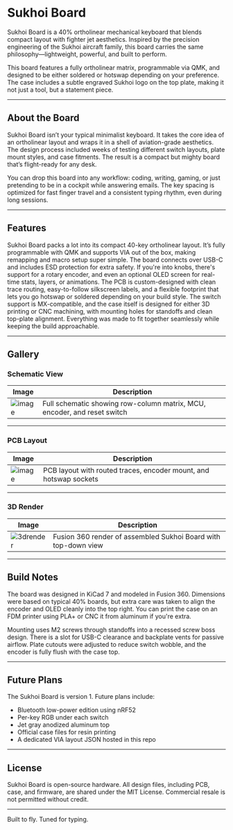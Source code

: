 # Sukhoi Board

Sukhoi Board is a 40% ortholinear mechanical keyboard that blends compact layout with fighter jet aesthetics. Inspired by the precision engineering of the Sukhoi aircraft family, this board carries the same philosophy—lightweight, powerful, and built to perform.

This board features a fully ortholinear matrix, programmable via QMK, and designed to be either soldered or hotswap depending on your preference. The case includes a subtle engraved Sukhoi logo on the top plate, making it not just a tool, but a statement piece.

---

## About the Board

Sukhoi Board isn’t your typical minimalist keyboard. It takes the core idea of an ortholinear layout and wraps it in a shell of aviation-grade aesthetics. The design process included weeks of testing different switch layouts, plate mount styles, and case fitments. The result is a compact but mighty board that’s flight-ready for any desk.

You can drop this board into any workflow: coding, writing, gaming, or just pretending to be in a cockpit while answering emails. The key spacing is optimized for fast finger travel and a consistent typing rhythm, even during long sessions.

---

## Features

Sukhoi Board packs a lot into its compact 40-key ortholinear layout. It’s fully programmable with QMK and supports VIA out of the box, making remapping and macro setup super simple. The board connects over USB-C and includes ESD protection for extra safety. If you're into knobs, there's support for a rotary encoder, and even an optional OLED screen for real-time stats, layers, or animations. The PCB is custom-designed with clean trace routing, easy-to-follow silkscreen labels, and a flexible footprint that lets you go hotswap or soldered depending on your build style. The switch support is MX-compatible, and the case itself is designed for either 3D printing or CNC machining, with mounting holes for standoffs and clean top-plate alignment. Everything was made to fit together seamlessly while keeping the build approachable.

---

## Gallery

### Schematic View

| Image | Description |
|-------|-------------|
| ![image](https://github.com/user-attachments/assets/22f22833-a96a-4afb-bccc-2a8a74ac3f25) | Full schematic showing row-column matrix, MCU, encoder, and reset switch |

---

### PCB Layout

| Image | Description |
|-------|-------------|
| ![image](https://github.com/user-attachments/assets/88219f5c-ab85-48a2-a5b8-4b688bd7714c) | PCB layout with routed traces, encoder mount, and hotswap sockets |

---

### 3D Render

| Image | Description |
|-------|-------------|
| ![3drender](https://github.com/user-attachments/assets/example-3d.png) | Fusion 360 render of assembled Sukhoi Board with top-down view |

---

## Build Notes

The board was designed in KiCad 7 and modeled in Fusion 360. Dimensions were based on typical 40% boards, but extra care was taken to align the encoder and OLED cleanly into the top right. You can print the case on an FDM printer using PLA+ or CNC it from aluminum if you're extra.

Mounting uses M2 screws through standoffs into a recessed screw boss design. There is a slot for USB-C clearance and backplate vents for passive airflow. Plate cutouts were adjusted to reduce switch wobble, and the encoder is fully flush with the case top.

---

## Future Plans

The Sukhoi Board is version 1. Future plans include:

- Bluetooth low-power edition using nRF52  
- Per-key RGB under each switch  
- Jet gray anodized aluminum top  
- Official case files for resin printing  
- A dedicated VIA layout JSON hosted in this repo  

---

## License

Sukhoi Board is open-source hardware. All design files, including PCB, case, and firmware, are shared under the MIT License. Commercial resale is not permitted without credit.

---

Built to fly. Tuned for typing.
